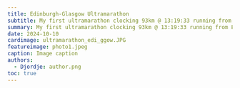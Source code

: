 ```yaml
---
title: Edinburgh-Glasgow Ultramarathon
subtitle: My first ultramarathon clocking 93km @ 13:19:33 running from Edinburgh to Glasgow via the canal.
summary: My first ultramarathon clocking 93km @ 13:19:33 running from Edinburgh to Glasgow via the canal.
date: 2024-10-10
cardimage: ultramarathon_edi_ggow.JPG
featureimage: photo1.jpeg
caption: Image caption
authors:
  - Djordje: author.png
toc: true
---
```




